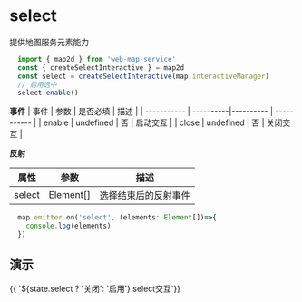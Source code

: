 # select
提供地图服务元素能力

```ts
  import { map2d } from 'web-map-service'
  const { createSelectInteractive } = map2d
  const select = createSelectInteractive(map.interactiveManager)
  // 启用选中
  select.enable()
```
**事件**
| 事件      |    参数    |  是否必填   |     描述    |
| -----------  |  ----------|----------   | ----------- |
| enable    |  undefined  |     否      |  启动交互 |
| close    |  undefined  |     否      |  关闭交互 |

**反射**

| 属性    |   参数    |    描述    |
| ---- | ---- | ---- |
| select | Element[]   |  选择结束后的反射事件  |

```ts
  map.emitter.on('select', (elements: Element[])=>{
    console.log(elements)
  })
```

## 演示

<div class="w-[500px] h-[700px]">
  <div class="flex w-full flex-col">
    <div class="flex mb-2">
      <el-button class="mr-2" @click="switcher('select', !state.select)" type="primary">{{ `${state.select ? '关闭': '启用'} select交互`}}</el-button>
    </div>
  </div>
  <div class="w-[500px] h-[500px] border" ref="mapRef"></div>
</div>

<script setup lang="ts">
  import { createMap, map2d } from "web-map-service";
  import { ref, onMounted, reactive } from 'vue'
  const { createSelectInteractive} = map2d

  const state = reactive({
    select: false,
  })

  const mapRef = ref<HTMLElement>()
  let map
  let interactiveManager

  let [select] = []

  function switcher(type, status) {
    if (status) {
      enable(type)
      return
    }
    close(type)
  }

  function enable(type) {
    switch(type) {
      case 'select': 
        select.enable()
        break
    }
    state[type] = true
  }

  function close(type) {
    switch(type) {
      case 'select': 
        select.close()
        break
    }
    state[type] = false
  }

  onMounted(()=> {
    map = createMap({
      el: mapRef.value,
    })

    interactiveManager = map.interactiveManager;
    select = createSelectInteractive(interactiveManager)
    const layer = map.container.layerManager.create()
    layer.create({
      type: 'circle',
      data: {
        center: [5000, 5000],
        radius: 1000
      }
    })
    map.emitter.on('select', (data: Element[])=>{
      // 获取所有的选择元素
      move.clean()
      modify.clean()
      for (const item of data) {
        move.add(item)
        modify.add(item)
      }
    })
  })
</script>